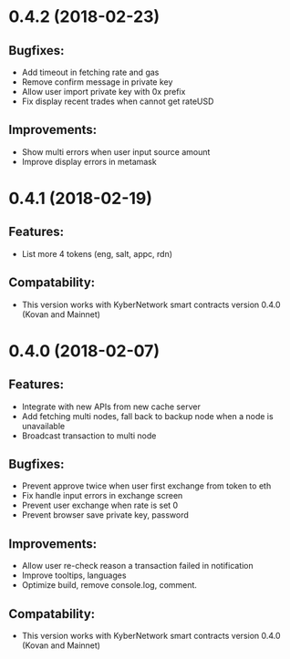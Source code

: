 # 0.4.2 (2018-02-23)
## Bugfixes:
- Add timeout in fetching rate and gas
- Remove confirm message in private key
- Allow user import private key with 0x prefix
- Fix display recent trades when cannot get rateUSD

## Improvements:
- Show multi errors when user input source amount
- Improve display errors in metamask

# 0.4.1 (2018-02-19)
## Features:
- List more 4 tokens (eng, salt, appc, rdn)

## Compatability:
- This version works with KyberNetwork smart contracts version 0.4.0 (Kovan and Mainnet)

# 0.4.0 (2018-02-07)

## Features: 
- Integrate with new APIs from new cache server 
- Add fetching multi nodes, fall back to backup node when a node is unavailable
- Broadcast transaction to multi node

## Bugfixes:
- Prevent approve twice when user first exchange from token to eth
- Fix handle input errors in exchange screen
- Prevent user exchange when rate is set 0
- Prevent browser save private key, password

## Improvements:
- Allow user re-check reason a transaction failed in notification
- Improve tooltips, languages
- Optimize build, remove console.log, comment.

## Compatability:
- This version works with KyberNetwork smart contracts version 0.4.0 (Kovan and Mainnet)


